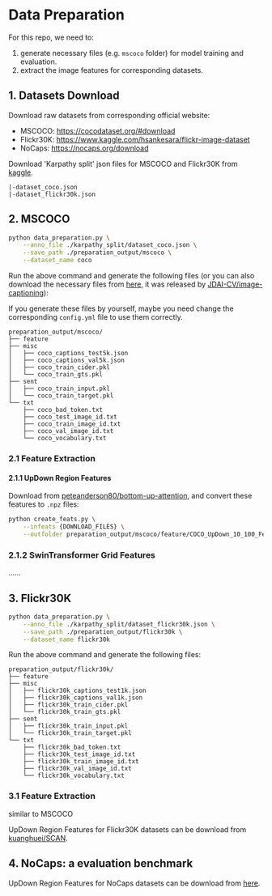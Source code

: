 # Data Preparation
For this repo, we need to: 
1. generate necessary files (e.g. `mscoco` folder) for model training and evaluation. 
2. extract the image features for corresponding datasets.

## 1. Datasets Download
Download raw datasets from corresponding official website:
- MSCOCO: https://cocodataset.org/#download
- Flickr30K: https://www.kaggle.com/hsankesara/flickr-image-dataset
- NoCaps: https://nocaps.org/download

Download 'Karpathy split' json files for MSCOCO and Flickr30K from [kaggle](https://www.kaggle.com/datasets/shtvkumar/karpathy-splits).
```
|-dataset_coco.json
|-dataset_flickr30k.json
```

## 2. MSCOCO
``` bash
python data_preparation.py \
    --anno_file ./karpathy_split/dataset_coco.json \
    --save_path ./preparation_output/mscoco \
    --dataset_name coco
```
Run the above command and generate the following files (or you can also download the necessary files from [here](https://drive.google.com/open?id=1i5YJRSZtpov0nOtRyfM0OS1n0tPCGiCS), it was released by [JDAI-CV/image-captioning](https://github.com/JDAI-CV/image-captioning)):

If you generate these files by yourself, maybe you need change the corresponding `config.yml` file to use them correctly.
```
preparation_output/mscoco/
├── feature
├── misc
│   ├── coco_captions_test5k.json
│   ├── coco_captions_val5k.json
│   ├── coco_train_cider.pkl
│   └── coco_train_gts.pkl
├── sent
│   ├── coco_train_input.pkl
│   └── coco_train_target.pkl
└── txt
    ├── coco_bad_token.txt
    ├── coco_test_image_id.txt
    ├── coco_train_image_id.txt
    ├── coco_val_image_id.txt
    └── coco_vocabulary.txt
```
### 2.1 Feature Extraction
#### 2.1.1 UpDown Region Features
Download from [peteanderson80/bottom-up-attention](https://github.com/peteanderson80/bottom-up-attention), and convert these features to `.npz` files:
```bash
python create_feats.py \
    --infeats {DOWNLOAD_FILES} \
    --outfolder preparation_output/mscoco/feature/COCO_UpDown_10_100_Feats
```

### 2.1.2 SwinTransformer Grid Features
......

## 3. Flickr30K
``` bash
python data_preparation.py \
    --anno_file ./karpathy_split/dataset_flickr30k.json \
    --save_path ./preparation_output/flickr30k \
    --dataset_name flickr30k
```
Run the above command and generate the following files:
```
preparation_output/flickr30k/
├── feature
├── misc
│   ├── flickr30k_captions_test1k.json
│   ├── flickr30k_captions_val1k.json
│   ├── flickr30k_train_cider.pkl
│   └── flickr30k_train_gts.pkl
├── sent
│   ├── flickr30k_train_input.pkl
│   └── flickr30k_train_target.pkl
└── txt
    ├── flickr30k_bad_token.txt
    ├── flickr30k_test_image_id.txt
    ├── flickr30k_train_image_id.txt
    ├── flickr30k_val_image_id.txt
    └── flickr30k_vocabulary.txt
```
### 3.1 Feature Extraction
similar to MSCOCO

UpDown Region Features for Flickr30K datasets can be download from [kuanghuei/SCAN](https://github.com/kuanghuei/SCAN).

## 4. NoCaps: a evaluation benchmark

UpDown Region Features for NoCaps datasets can be download from [here](https://nocaps.org/updown-baseline/setup_dependencies.html).